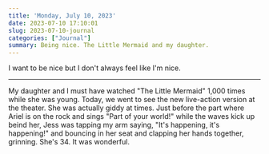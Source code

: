 ```yaml
---
title: 'Monday, July 10, 2023'
date: 2023-07-10 17:10:01
slug: 2023-07-10-journal
categories: ["Journal"]
summary: Being nice. The Little Mermaid and my daughter.
---
```


I want to be nice but I don't always feel like I'm nice.

---

My daughter and I must have watched "The Little Mermaid" 1,000 times while she was young. Today, we went to see the new live-action version at the theater. She was actually giddy at times. Just before the part where Ariel is on the rock and sings "Part of your world!" while the waves kick up beind her, Jess was tapping my arm saying, "It's happening, it's happening!" and bouncing in her seat and clapping her hands together, grinning. She's 34. It was wonderful.

